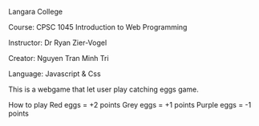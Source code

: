Langara College

Course: CPSC 1045  Introduction to Web Programming

Instructor: Dr Ryan Zier-Vogel

Creator: Nguyen Tran Minh Tri

Language: Javascript & Css

This is a webgame that let user play catching eggs game.

How to play
Red eggs = +2 points
Grey eggs = +1 points
Purple eggs = -1 points

